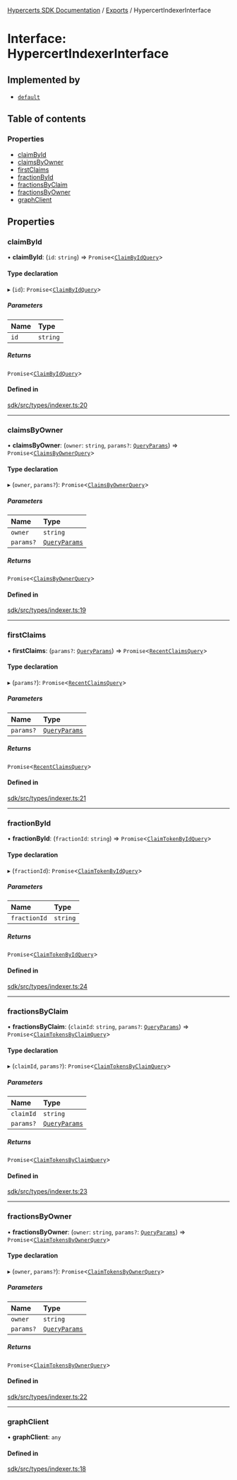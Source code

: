 [Hypercerts SDK Documentation](../README.md) / [Exports](../modules.md) / HypercertIndexerInterface

# Interface: HypercertIndexerInterface

## Implemented by

- [`default`](../classes/internal.default-2.md)

## Table of contents

### Properties

- [claimById](HypercertIndexerInterface.md#claimbyid)
- [claimsByOwner](HypercertIndexerInterface.md#claimsbyowner)
- [firstClaims](HypercertIndexerInterface.md#firstclaims)
- [fractionById](HypercertIndexerInterface.md#fractionbyid)
- [fractionsByClaim](HypercertIndexerInterface.md#fractionsbyclaim)
- [fractionsByOwner](HypercertIndexerInterface.md#fractionsbyowner)
- [graphClient](HypercertIndexerInterface.md#graphclient)

## Properties

### claimById

• **claimById**: (`id`: `string`) => `Promise`<[`ClaimByIdQuery`](../modules/internal.md#claimbyidquery)\>

#### Type declaration

▸ (`id`): `Promise`<[`ClaimByIdQuery`](../modules/internal.md#claimbyidquery)\>

##### Parameters

| Name | Type     |
| :--- | :------- |
| `id` | `string` |

##### Returns

`Promise`<[`ClaimByIdQuery`](../modules/internal.md#claimbyidquery)\>

#### Defined in

[sdk/src/types/indexer.ts:20](https://github.com/Network-Goods/hypercerts/blob/1e395d9/sdk/src/types/indexer.ts#L20)

---

### claimsByOwner

• **claimsByOwner**: (`owner`: `string`, `params?`: [`QueryParams`](../modules.md#queryparams)) => `Promise`<[`ClaimsByOwnerQuery`](../modules/internal.md#claimsbyownerquery)\>

#### Type declaration

▸ (`owner`, `params?`): `Promise`<[`ClaimsByOwnerQuery`](../modules/internal.md#claimsbyownerquery)\>

##### Parameters

| Name      | Type                                       |
| :-------- | :----------------------------------------- |
| `owner`   | `string`                                   |
| `params?` | [`QueryParams`](../modules.md#queryparams) |

##### Returns

`Promise`<[`ClaimsByOwnerQuery`](../modules/internal.md#claimsbyownerquery)\>

#### Defined in

[sdk/src/types/indexer.ts:19](https://github.com/Network-Goods/hypercerts/blob/1e395d9/sdk/src/types/indexer.ts#L19)

---

### firstClaims

• **firstClaims**: (`params?`: [`QueryParams`](../modules.md#queryparams)) => `Promise`<[`RecentClaimsQuery`](../modules/internal.md#recentclaimsquery)\>

#### Type declaration

▸ (`params?`): `Promise`<[`RecentClaimsQuery`](../modules/internal.md#recentclaimsquery)\>

##### Parameters

| Name      | Type                                       |
| :-------- | :----------------------------------------- |
| `params?` | [`QueryParams`](../modules.md#queryparams) |

##### Returns

`Promise`<[`RecentClaimsQuery`](../modules/internal.md#recentclaimsquery)\>

#### Defined in

[sdk/src/types/indexer.ts:21](https://github.com/Network-Goods/hypercerts/blob/1e395d9/sdk/src/types/indexer.ts#L21)

---

### fractionById

• **fractionById**: (`fractionId`: `string`) => `Promise`<[`ClaimTokenByIdQuery`](../modules/internal.md#claimtokenbyidquery)\>

#### Type declaration

▸ (`fractionId`): `Promise`<[`ClaimTokenByIdQuery`](../modules/internal.md#claimtokenbyidquery)\>

##### Parameters

| Name         | Type     |
| :----------- | :------- |
| `fractionId` | `string` |

##### Returns

`Promise`<[`ClaimTokenByIdQuery`](../modules/internal.md#claimtokenbyidquery)\>

#### Defined in

[sdk/src/types/indexer.ts:24](https://github.com/Network-Goods/hypercerts/blob/1e395d9/sdk/src/types/indexer.ts#L24)

---

### fractionsByClaim

• **fractionsByClaim**: (`claimId`: `string`, `params?`: [`QueryParams`](../modules.md#queryparams)) => `Promise`<[`ClaimTokensByClaimQuery`](../modules/internal.md#claimtokensbyclaimquery)\>

#### Type declaration

▸ (`claimId`, `params?`): `Promise`<[`ClaimTokensByClaimQuery`](../modules/internal.md#claimtokensbyclaimquery)\>

##### Parameters

| Name      | Type                                       |
| :-------- | :----------------------------------------- |
| `claimId` | `string`                                   |
| `params?` | [`QueryParams`](../modules.md#queryparams) |

##### Returns

`Promise`<[`ClaimTokensByClaimQuery`](../modules/internal.md#claimtokensbyclaimquery)\>

#### Defined in

[sdk/src/types/indexer.ts:23](https://github.com/Network-Goods/hypercerts/blob/1e395d9/sdk/src/types/indexer.ts#L23)

---

### fractionsByOwner

• **fractionsByOwner**: (`owner`: `string`, `params?`: [`QueryParams`](../modules.md#queryparams)) => `Promise`<[`ClaimTokensByOwnerQuery`](../modules/internal.md#claimtokensbyownerquery)\>

#### Type declaration

▸ (`owner`, `params?`): `Promise`<[`ClaimTokensByOwnerQuery`](../modules/internal.md#claimtokensbyownerquery)\>

##### Parameters

| Name      | Type                                       |
| :-------- | :----------------------------------------- |
| `owner`   | `string`                                   |
| `params?` | [`QueryParams`](../modules.md#queryparams) |

##### Returns

`Promise`<[`ClaimTokensByOwnerQuery`](../modules/internal.md#claimtokensbyownerquery)\>

#### Defined in

[sdk/src/types/indexer.ts:22](https://github.com/Network-Goods/hypercerts/blob/1e395d9/sdk/src/types/indexer.ts#L22)

---

### graphClient

• **graphClient**: `any`

#### Defined in

[sdk/src/types/indexer.ts:18](https://github.com/Network-Goods/hypercerts/blob/1e395d9/sdk/src/types/indexer.ts#L18)
